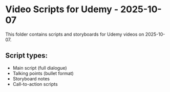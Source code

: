 # Video Scripts for Udemy - 2025-10-07

This folder contains scripts and storyboards for Udemy videos on 2025-10-07.

## Script types:
- Main script (full dialogue)
- Talking points (bullet format)
- Storyboard notes
- Call-to-action scripts
